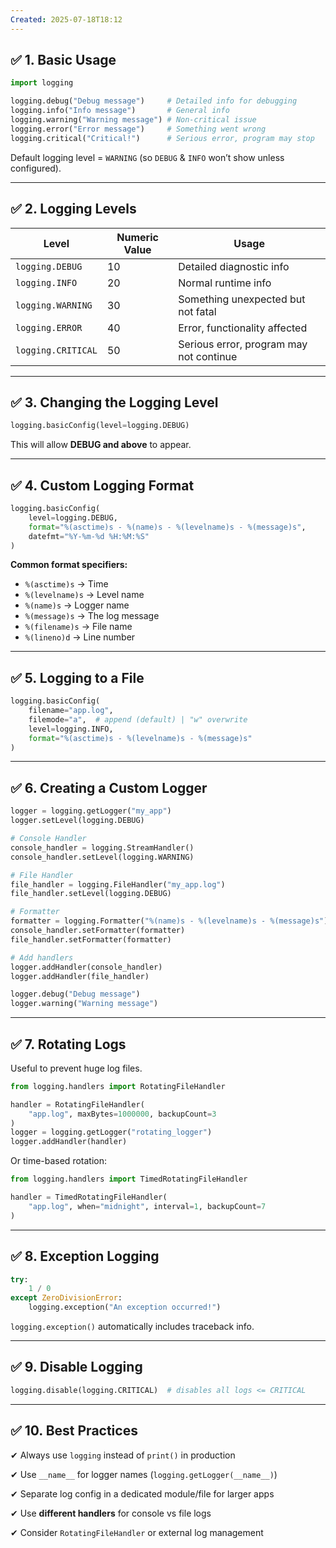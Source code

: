 ```yaml
---
Created: 2025-07-18T18:12
---
```

## ✅ 1. Basic Usage

```Python
import logging

logging.debug("Debug message")     # Detailed info for debugging
logging.info("Info message")       # General info
logging.warning("Warning message") # Non-critical issue
logging.error("Error message")     # Something went wrong
logging.critical("Critical!")      # Serious error, program may stop
```

Default logging level = `WARNING` (so `DEBUG` & `INFO` won’t show unless configured).

---

## ✅ 2. Logging Levels

|Level|Numeric Value|Usage|
|---|---|---|
|`logging.DEBUG`|10|Detailed diagnostic info|
|`logging.INFO`|20|Normal runtime info|
|`logging.WARNING`|30|Something unexpected but not fatal|
|`logging.ERROR`|40|Error, functionality affected|
|`logging.CRITICAL`|50|Serious error, program may not continue|

---

## ✅ 3. Changing the Logging Level

```Python
logging.basicConfig(level=logging.DEBUG)
```

This will allow **DEBUG and above** to appear.

---

## ✅ 4. Custom Logging Format

```Python
logging.basicConfig(
    level=logging.DEBUG,
    format="%(asctime)s - %(name)s - %(levelname)s - %(message)s",
    datefmt="%Y-%m-%d %H:%M:%S"
)
```

**Common format specifiers:**

- `%(asctime)s` → Time
- `%(levelname)s` → Level name
- `%(name)s` → Logger name
- `%(message)s` → The log message
- `%(filename)s` → File name
- `%(lineno)d` → Line number

---

## ✅ 5. Logging to a File

```Python
logging.basicConfig(
    filename="app.log",
    filemode="a",  # append (default) | "w" overwrite
    level=logging.INFO,
    format="%(asctime)s - %(levelname)s - %(message)s"
)
```

---

## ✅ 6. Creating a Custom Logger

```Python
logger = logging.getLogger("my_app")
logger.setLevel(logging.DEBUG)

# Console Handler
console_handler = logging.StreamHandler()
console_handler.setLevel(logging.WARNING)

# File Handler
file_handler = logging.FileHandler("my_app.log")
file_handler.setLevel(logging.DEBUG)

# Formatter
formatter = logging.Formatter("%(name)s - %(levelname)s - %(message)s")
console_handler.setFormatter(formatter)
file_handler.setFormatter(formatter)

# Add handlers
logger.addHandler(console_handler)
logger.addHandler(file_handler)

logger.debug("Debug message")
logger.warning("Warning message")
```

---

## ✅ 7. Rotating Logs

Useful to prevent huge log files.

```Python
from logging.handlers import RotatingFileHandler

handler = RotatingFileHandler(
    "app.log", maxBytes=1000000, backupCount=3
)
logger = logging.getLogger("rotating_logger")
logger.addHandler(handler)
```

Or time-based rotation:

```Python
from logging.handlers import TimedRotatingFileHandler

handler = TimedRotatingFileHandler(
    "app.log", when="midnight", interval=1, backupCount=7
)
```

---

## ✅ 8. Exception Logging

```Python
try:
    1 / 0
except ZeroDivisionError:
    logging.exception("An exception occurred!")
```

`logging.exception()` automatically includes traceback info.

---

## ✅ 9. Disable Logging

```Python
logging.disable(logging.CRITICAL)  # disables all logs <= CRITICAL
```

---

## ✅ 10. Best Practices

✔ Always use `logging` instead of `print()` in production

✔ Use `__name__` for logger names (`logging.getLogger(__name__)`)

✔ Separate log config in a dedicated module/file for larger apps

✔ Use **different handlers** for console vs file logs

✔ Consider `RotatingFileHandler` or external log management